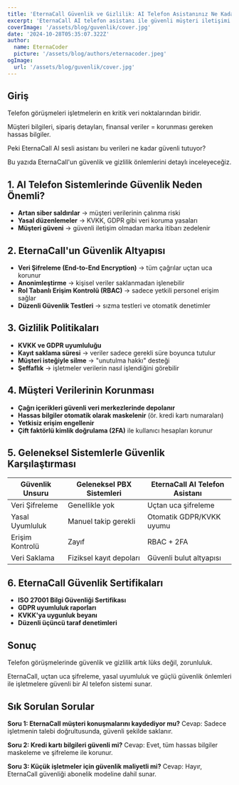 ```yaml
---
title: 'EternaCall Güvenlik ve Gizlilik: AI Telefon Asistanınız Ne Kadar Güvenli?'
excerpt: 'EternaCall AI telefon asistanı ile güvenli müşteri iletişimi sağlayın. KVKK ve GDPR uyumlu, uçtan uca şifreleme ve güçlü veri koruma sistemleriyle işletmenizin gizliliğini koruyun.'
coverImage: '/assets/blog/guvenlik/cover.jpg'
date: '2024-10-28T05:35:07.322Z'
author:
  name: EternaCoder
  picture: '/assets/blog/authors/eternacoder.jpeg'
ogImage:
  url: '/assets/blog/guvenlik/cover.jpg'
---
```


## Giriş

Telefon görüşmeleri işletmelerin en kritik veri noktalarından biridir.

Müşteri bilgileri, sipariş detayları, finansal veriler = korunması gereken hassas bilgiler.

Peki EternaCall AI sesli asistanı bu verileri ne kadar güvenli tutuyor?

Bu yazıda EternaCall'un güvenlik ve gizlilik önlemlerini detaylı inceleyeceğiz.

## 1. AI Telefon Sistemlerinde Güvenlik Neden Önemli?

- **Artan siber saldırılar** → müşteri verilerinin çalınma riski
- **Yasal düzenlemeler** → KVKK, GDPR gibi veri koruma yasaları
- **Müşteri güveni** → güvenli iletişim olmadan marka itibarı zedelenir

## 2. EternaCall'un Güvenlik Altyapısı

- **Veri Şifreleme (End-to-End Encryption)** → tüm çağrılar uçtan uca korunur
- **Anonimleştirme** → kişisel veriler saklanmadan işlenebilir
- **Rol Tabanlı Erişim Kontrolü (RBAC)** → sadece yetkili personel erişim sağlar
- **Düzenli Güvenlik Testleri** → sızma testleri ve otomatik denetimler

## 3. Gizlilik Politikaları

- **KVKK ve GDPR uyumluluğu**
- **Kayıt saklama süresi** → veriler sadece gerekli süre boyunca tutulur
- **Müşteri isteğiyle silme** → "unutulma hakkı" desteği
- **Şeffaflık** → işletmeler verilerin nasıl işlendiğini görebilir

## 4. Müşteri Verilerinin Korunması

- **Çağrı içerikleri güvenli veri merkezlerinde depolanır**
- **Hassas bilgiler otomatik olarak maskelenir** (ör. kredi kartı numaraları)
- **Yetkisiz erişim engellenir**
- **Çift faktörlü kimlik doğrulama (2FA)** ile kullanıcı hesapları korunur

## 5. Geleneksel Sistemlerle Güvenlik Karşılaştırması

| Güvenlik Unsuru | Geleneksel PBX Sistemleri | EternaCall AI Telefon Asistanı |
|------------------|--------------------------|--------------------------------|
| Veri Şifreleme | Genellikle yok | Uçtan uca şifreleme |
| Yasal Uyumluluk | Manuel takip gerekli | Otomatik GDPR/KVKK uyumu |
| Erişim Kontrolü | Zayıf | RBAC + 2FA |
| Veri Saklama | Fiziksel kayıt depoları | Güvenli bulut altyapısı |

## 6. EternaCall Güvenlik Sertifikaları

- **ISO 27001 Bilgi Güvenliği Sertifikası**
- **GDPR uyumluluk raporları**
- **KVKK'ya uygunluk beyanı**
- **Düzenli üçüncü taraf denetimleri**

## Sonuç

Telefon görüşmelerinde güvenlik ve gizlilik artık lüks değil, zorunluluk.

EternaCall, uçtan uca şifreleme, yasal uyumluluk ve güçlü güvenlik önlemleri ile işletmelere güvenli bir AI telefon sistemi sunar.

## Sık Sorulan Sorular

**Soru 1: EternaCall müşteri konuşmalarını kaydediyor mu?**
Cevap: Sadece işletmenin talebi doğrultusunda, güvenli şekilde saklanır.

**Soru 2: Kredi kartı bilgileri güvenli mi?**
Cevap: Evet, tüm hassas bilgiler maskeleme ve şifreleme ile korunur.

**Soru 3: Küçük işletmeler için güvenlik maliyetli mi?**
Cevap: Hayır, EternaCall güvenliği abonelik modeline dahil sunar.